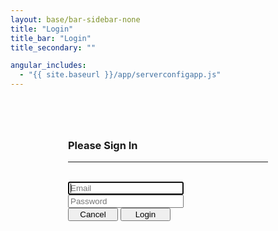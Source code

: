 ```yaml
---
layout: base/bar-sidebar-none
title: "Login"
title_bar: "Login"
title_secondary: ""

angular_includes:
  - "{{ site.baseurl }}/app/serverconfigapp.js"
---
```


<div ng-app="">
    <div class = "container">
        <div class="wrapper">
		        <form action="" method = "post" name="Login_Form" class="form-signin">       
		            <h3 class="form-signin-heading">Please Sign In</h3>
			        <hr class="colorgraph"><br>
			        <input type="text" class="form-control" name="Email" placeholder="Email" required="" autofocus="" /><br/>
			        <input type="password" class="form-control" name="Password" placeholder="Password" required=""/><br/>  
                    <button class="btn btn-small" name="Cancel" value="Cancel">Cancel</button> 
                    <button class="btn btn-small btn-primary" name="Submit" value="Login" type="Submit">Login</button> 
		        </form>	
	    </div>
	</div>
	<style>
	    .wrapper {    
                margin-top: 80px;
                margin-bottom: 20px;
            }
            form {
                width: 320px;
                margin: 0 auto;
            }
        .btn-small {
            width:80px !important; 
            display: inline !important;
        }
	</style>
</div>

